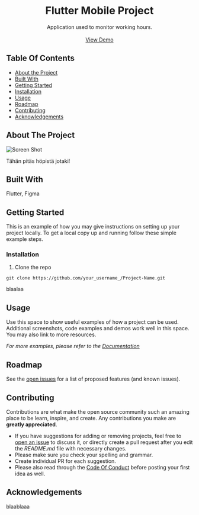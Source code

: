 <br/>

  <h1 align="center">Flutter Mobile Project</h1>

  <p align="center">
    Application used to monitor working hours.
    <br/>
    <br/>
    <a href="https://youtu.be/rJDBeonLIwE">View Demo</a>
  </p>
</p>

## Table Of Contents

* [About the Project](#about-the-project)
* [Built With](#built-with)
* [Getting Started](#getting-started)
* [Installation](#installation)
* [Usage](#usage)
* [Roadmap](#roadmap)
* [Contributing](#contributing)
* [Acknowledgements](#acknowledgements)

## About The Project

![Screen Shot](images/screenshot.png)

Tähän pitäs höpistä jotaki!

## Built With

Flutter, Figma 

## Getting Started

This is an example of how you may give instructions on setting up your project locally.
To get a local copy up and running follow these simple example steps.

### Installation

1. Clone the repo

```
git clone https://github.com/your_username_/Project-Name.git
```
blaalaa


## Usage

Use this space to show useful examples of how a project can be used. Additional screenshots, code examples and demos work well in this space. You may also link to more resources.

_For more examples, please refer to the [Documentation](https://example.com)_

## Roadmap

See the [open issues](https://github.com/ShaanCoding/ReadME-Generator/issues) for a list of proposed features (and known issues).

## Contributing

Contributions are what make the open source community such an amazing place to be learn, inspire, and create. Any contributions you make are **greatly appreciated**.
* If you have suggestions for adding or removing projects, feel free to [open an issue](https://github.com/ShaanCoding/ReadME-Generator/issues/new) to discuss it, or directly create a pull request after you edit the *README.md* file with necessary changes.
* Please make sure you check your spelling and grammar.
* Create individual PR for each suggestion.
* Please also read through the [Code Of Conduct](https://github.com/ShaanCoding/ReadME-Generator/blob/main/CODE_OF_CONDUCT.md) before posting your first idea as well.

## Acknowledgements

blaablaaa

